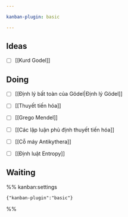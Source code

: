 ```yaml
---

kanban-plugin: basic

---
```


## Ideas

- [ ] [[Kurd Godel]]


## Doing

- [ ] [[Định lý bất toàn của Gödel|Định lý Gödel]]
- [ ] [[Thuyết tiến hóa]]
- [ ] [[Grego Mendel]]
- [ ] [[Các lập luận phủ định thuyết tiến hóa]]
- [ ] [[Cỗ máy Antikythera]]
- [ ] [[Định luật Entropy]]


## Waiting





%% kanban:settings
```
{"kanban-plugin":"basic"}
```
%%